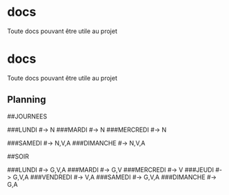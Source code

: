 # docs
Toute docs pouvant être utile au projet
# docs
Toute docs pouvant être utile au projet


## Planning

##JOURNEES

###LUNDI       #-> N
###MARDI       #-> N
###MERCREDI    #-> N

###SAMEDI      #-> N,V,A
###DIMANCHE    #-> N,V,A

##SOIR

###LUNDI       #-> G,V,A
###MARDI       #-> G,V
###MERCREDI    #-> V
###JEUDI       #-> G,V,A
###VENDREDI    #-> V,A
###SAMEDI      #-> G,V,A
###DIMANCHE    #-> G,A


